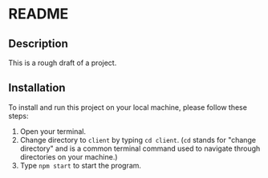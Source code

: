 <h1>README</h1>

<h2>Description</h2>

<p>This is a rough draft of a project.</p>

<h2>Installation</h2>

<p>To install and run this project on your local machine, please follow these steps:</p>

<ol>
  <li>Open your terminal.</li>
  <li>Change directory to <code>client</code> by typing <code>cd client</code>. (<code>cd</code> stands for "change directory" and is a common terminal command used to navigate through directories on your machine.)</li>
  <li>Type <code>npm start</code> to start the program. </li>
</ol>
